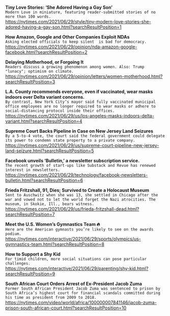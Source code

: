 **Tiny Love Stories: ‘She Adored Having a Gay Son’**\
`Modern Love in miniature, featuring reader-submitted stories of no more than 100 words.`\
https://nytimes.com/2021/06/29/style/tiny-modern-love-stories-she-adored-having-a-gay-son.html?searchResultPosition=1

**How Amazon, Google and Other Companies Exploit NDAs**\
`Asking elected officials to keep silent  is bad for democracy.`\
https://nytimes.com/2021/06/29/opinion/nda-amazon-google-facebook.html?searchResultPosition=2

**Delaying Motherhood, or Forgoing It**\
`Readers discuss a growing phenomenon among women. Also: Trump "lunacy"; optimism on climate.`\
https://nytimes.com/2021/06/29/opinion/letters/women-motherhood.html?searchResultPosition=3

**L.A. County recommends everyone, even if vaccinated, wear masks indoors over Delta variant concerns.**\
`By contrast, New York City’s mayor said fully vaccinated municipal office employees are no longer required to wear masks or adhere to social-distancing protocol inside their offices.`\
https://nytimes.com/2021/06/29/us/los-angeles-masks-indoors-delta-variant.html?searchResultPosition=4

**Supreme Court Backs Pipeline in Case on New Jersey Land Seizures**\
`By a 5-to-4 vote, the court said the federal government could delegate its power to condemn state property to a private company.`\
https://nytimes.com/2021/06/29/us/supreme-court-pipeline-new-jersey-land-seizure.html?searchResultPosition=5

**Facebook unveils ‘Bulletin,’ a newsletter subscription service.**\
`The recent growth of start-ups like Substack and Revue has renewed interest in newsletters.`\
https://nytimes.com/2021/06/29/technology/facebook-newsletters-bulletin.html?searchResultPosition=6

**Frieda Fritzshall, 91, Dies; Survived to Create a Holocaust Museum**\
`Sent to Auschwitz when she was 13, she settled in Chicago after the war and vowed not to let the world forget the Nazi atrocities. The museum, in Skokie, Ill., bears witness.`\
https://nytimes.com/2021/06/29/us/frieda-fritzshall-dead.html?searchResultPosition=7

**Meet the U.S. Women’s Gymnastics Team 🔥**\
`Here are the American gymnasts you’re likely to see on the awards podium.`\
https://nytimes.com/interactive/2021/06/29/sports/olympics/us-gymnastics-team.html?searchResultPosition=8

**How to Support a Shy Kid**\
`For timid children, more social situations can pose particular challenges.`\
https://nytimes.com/interactive/2021/06/29/parenting/shy-kid.html?searchResultPosition=9

**South African Court Orders Arrest of Ex-President Jacob Zuma**\
`Former South African President Jacob Zuma was sentenced to prison by South Africa’s highest court for financial scandals committed during his time as president from 2009 to 2018.`\
https://nytimes.com/video/world/africa/100000007841146/jacob-zuma-prison-south-african-court.html?searchResultPosition=10

